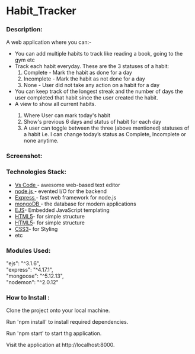 # Habit_Tracker
 
 ### Description: ######
A web application where you can:-
<ul>
  <li> You can add multiple habits to track like reading a book, going to the gym etc</li>
  <li>Track each habit everyday. These are the 3 statuses of a habit:
        <ol>
        <li>Complete - Mark the habit as done for a day</li>
        <li>Incomplete - Mark the habit as not done for a day</li>
        <li>None - User did not take any action on a habit for a day</li>
        </ol>
  </li>
  <li>You can keep track of the longest streak and the number of days the user completed that habit since the user created the habit.
  </li>
  <li>A view to show all current habits.</li>
  <ol>
    <li>Where User can mark today's habit</li>
    <li>Show's previous 6 days and status of habit for each day</li>
    <li>A user can toggle between the three (above mentioned) statuses of a habit i.e. I can change today’s status as Complete, Incomplete or none anytime.
    </li>
  </ol>
</ul>

### Screenshot: ######




### Technologies Stack: ######
<ul>
  <li><a href="https://code.visualstudio.com/">Vs Code </a>- awesome web-based text editor </li>
  <li><a href="https://nodejs.org/en//">node.js </a>- evented I/O for the backend </li>
  <li><a href="https://expressjs.com/">Express </a>- fast web framework for node.js </li>
  <li><a href="https://www.mongodb.com/">mongoDB </a>- the database for modern applications </li>
  <li><a href="https://ejs.co/">EJS</a>- Embedded JavaScript templating </li>
  <li><a href="https://html.com/">HTML5</a>- for simple structure </li>
  <li><a href="https://html.com/">HTML5</a>- for simple structure </li>
  <li><a href="http://css.com/">CSS3</a>- for Styling </li>
  <li>etc </li>
</ul>

### Modules Used: ######

 "ejs": "^3.1.6",</br>
 "express": "^4.17.1", </br>
 "mongoose": "^5.12.13", </br>
 "nodemon": "^2.0.12"
 
 ### How to Install : ######
 
Clone the project onto your local machine.

Run 'npm install' to install required dependencies.

Run 'npm start' to start thg application.

Visit the application at http://localhost:8000.

